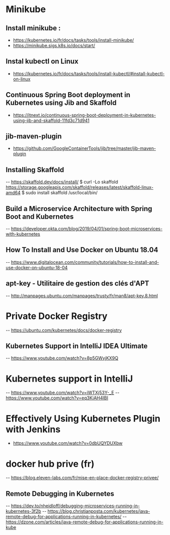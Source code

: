 # Minikube
## Install minikube :

- https://kubernetes.io/fr/docs/tasks/tools/install-minikube/
- https://minikube.sigs.k8s.io/docs/start/

## Instal kubectl on Linux
- https://kubernetes.io/fr/docs/tasks/tools/install-kubectl/#install-kubectl-on-linux
## Continuous Spring Boot deployment in Kubernetes using Jib and Skaffold
- https://itnext.io/continuous-spring-boot-deployment-in-kubernetes-using-jib-and-skaffold-11fd3c71d941
## jib-maven-plugin
- https://github.com/GoogleContainerTools/jib/tree/master/jib-maven-plugin
## Installing Skaffold
-- https://skaffold.dev/docs/install/
$ curl -Lo skaffold https://storage.googleapis.com/skaffold/releases/latest/skaffold-linux-amd64
$ sudo install skaffold /usr/local/bin/
## Build a Microservice Architecture with Spring Boot and Kubernetes 
-- https://developer.okta.com/blog/2019/04/01/spring-boot-microservices-with-kubernetes
## How To Install and Use Docker on Ubuntu 18.04
-- https://www.digitalocean.com/community/tutorials/how-to-install-and-use-docker-on-ubuntu-18-04
## apt-key - Utilitaire de gestion des clés d'APT
-- http://manpages.ubuntu.com/manpages/trusty/fr/man8/apt-key.8.html
# Private Docker Registry
-- https://ubuntu.com/kubernetes/docs/docker-registry
## Kubernetes Support in IntelliJ IDEA Ultimate
-- https://www.youtube.com/watch?v=8p5GWvjKX9Q
# Kubernetes support in IntelliJ
-- https://www.youtube.com/watch?v=iWTXj53Y-_E
-- https://www.youtube.com/watch?v=eq3KiAH4IBI
# Effectively Using Kubernetes Plugin with Jenkins
- https://www.youtube.com/watch?v=0dbUQYDUXbw
# docker hub prive (fr)
-- https://blog.eleven-labs.com/fr/mise-en-place-docker-registry-privee/
## Remote Debugging in Kubernetes
-- https://dev.to/nheidloff/debugging-microservices-running-in-kubernetes-3f2b
-- https://blog.christianposta.com/kubernetes/java-remote-debug-for-applications-running-in-kubernetes/
-- https://dzone.com/articles/java-remote-debug-for-applications-running-in-kube
